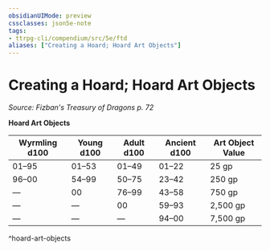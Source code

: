 ```yaml
---
obsidianUIMode: preview
cssclasses: json5e-note
tags:
- ttrpg-cli/compendium/src/5e/ftd
aliases: ["Creating a Hoard; Hoard Art Objects"]
---
```

# Creating a Hoard; Hoard Art Objects
*Source: Fizban's Treasury of Dragons p. 72* 

**Hoard Art Objects**

| Wyrmling d100 | Young d100 | Adult d100 | Ancient d100 | Art Object Value |
|---------------|------------|------------|--------------|------------------|
| 01–95 | 01–53 | 01–49 | 01–22 | 25 gp |
| 96–00 | 54–99 | 50–75 | 23–42 | 250 gp |
| — | 00 | 76–99 | 43–58 | 750 gp |
| — | — | 00 | 59–93 | 2,500 gp |
| — | — | — | 94–00 | 7,500 gp |
^hoard-art-objects